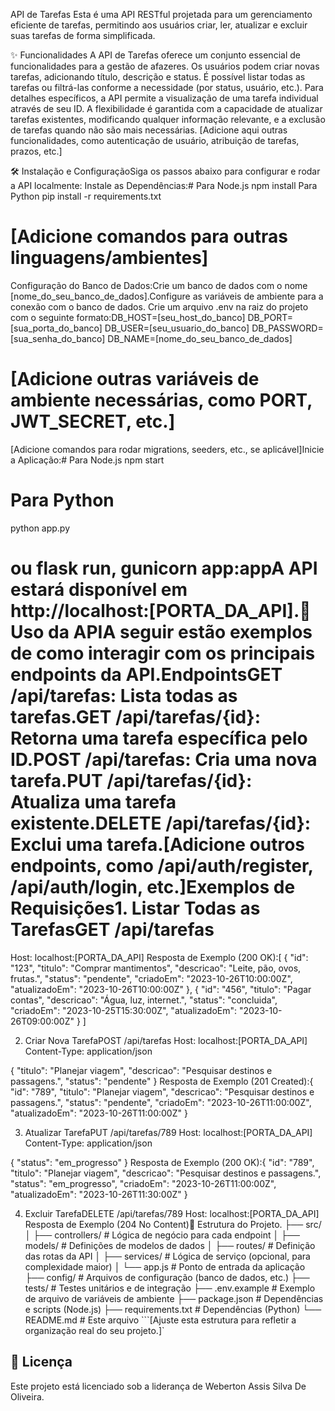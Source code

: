 API de Tarefas
Esta é uma API RESTful projetada para um gerenciamento eficiente de tarefas, permitindo aos usuários criar, ler, atualizar e excluir suas tarefas de forma simplificada.

✨ Funcionalidades
A API de Tarefas oferece um conjunto essencial de funcionalidades para a gestão de afazeres. Os usuários podem criar novas tarefas, adicionando título, descrição e status. É possível listar todas as tarefas ou filtrá-las conforme a necessidade (por status, usuário, etc.). Para detalhes específicos, a API permite a visualização de uma tarefa individual através de seu ID. A flexibilidade é garantida com a capacidade de atualizar tarefas existentes, modificando qualquer informação relevante, e a exclusão de tarefas quando não são mais necessárias. 
[Adicione aqui outras funcionalidades, como autenticação de usuário, atribuição de tarefas, prazos, etc.]

🛠️ Instalação e ConfiguraçãoSiga os passos abaixo para configurar e rodar a API localmente:
Instale as Dependências:# Para Node.js
npm install
Para Python
pip install -r requirements.txt

# [Adicione comandos para outras linguagens/ambientes]
Configuração do Banco de Dados:Crie um banco de dados com o nome [nome_do_seu_banco_de_dados].Configure as variáveis de ambiente para a conexão com o banco de dados. Crie um arquivo .env na raiz do projeto com o seguinte formato:DB_HOST=[seu_host_do_banco]
DB_PORT=[sua_porta_do_banco]
DB_USER=[seu_usuario_do_banco]
DB_PASSWORD=[sua_senha_do_banco]
DB_NAME=[nome_do_seu_banco_de_dados]
# [Adicione outras variáveis de ambiente necessárias, como PORT, JWT_SECRET, etc.]
[Adicione comandos para rodar migrations, seeders, etc., se aplicável]Inicie a Aplicação:# Para Node.js
npm start

# Para Python
python app.py
# ou flask run, gunicorn app:appA API estará disponível em http://localhost:[PORTA_DA_API].📖 Uso da APIA seguir estão exemplos de como interagir com os principais endpoints da API.EndpointsGET /api/tarefas: Lista todas as tarefas.GET /api/tarefas/{id}: Retorna uma tarefa específica pelo ID.POST /api/tarefas: Cria uma nova tarefa.PUT /api/tarefas/{id}: Atualiza uma tarefa existente.DELETE /api/tarefas/{id}: Exclui uma tarefa.[Adicione outros endpoints, como /api/auth/register, /api/auth/login, etc.]Exemplos de Requisições1. Listar Todas as TarefasGET /api/tarefas
Host: localhost:[PORTA_DA_API]
Resposta de Exemplo (200 OK):[
  {
    "id": "123",
    "titulo": "Comprar mantimentos",
    "descricao": "Leite, pão, ovos, frutas.",
    "status": "pendente",
    "criadoEm": "2023-10-26T10:00:00Z",
    "atualizadoEm": "2023-10-26T10:00:00Z"
  },
  {
    "id": "456",
    "titulo": "Pagar contas",
    "descricao": "Água, luz, internet.",
    "status": "concluida",
    "criadoEm": "2023-10-25T15:30:00Z",
    "atualizadoEm": "2023-10-26T09:00:00Z"
  }
]

2. Criar Nova TarefaPOST /api/tarefas
Host: localhost:[PORTA_DA_API]
Content-Type: application/json

{
  "titulo": "Planejar viagem",
  "descricao": "Pesquisar destinos e passagens.",
  "status": "pendente"
}
Resposta de Exemplo (201 Created):{
  "id": "789",
  "titulo": "Planejar viagem",
  "descricao": "Pesquisar destinos e passagens.",
  "status": "pendente",
  "criadoEm": "2023-10-26T11:00:00Z",
  "atualizadoEm": "2023-10-26T11:00:00Z"
}

3. Atualizar TarefaPUT /api/tarefas/789
Host: localhost:[PORTA_DA_API]
Content-Type: application/json

{
  "status": "em_progresso"
}
Resposta de Exemplo (200 OK):{
  "id": "789",
  "titulo": "Planejar viagem",
  "descricao": "Pesquisar destinos e passagens.",
  "status": "em_progresso",
  "criadoEm": "2023-10-26T11:00:00Z",
  "atualizadoEm": "2023-10-26T11:30:00Z"
}

4. Excluir TarefaDELETE /api/tarefas/789
Host: localhost:[PORTA_DA_API]
Resposta de Exemplo (204 No Content)📂 Estrutura do Projeto.
├── src/
│   ├── controllers/    # Lógica de negócio para cada endpoint
│   ├── models/         # Definições de modelos de dados
│   ├── routes/         # Definição das rotas da API
│   ├── services/       # Lógica de serviço (opcional, para complexidade maior)
│   └── app.js          # Ponto de entrada da aplicação
├── config/             # Arquivos de configuração (banco de dados, etc.)
├── tests/              # Testes unitários e de integração
├── .env.example        # Exemplo de arquivo de variáveis de ambiente
├── package.json        # Dependências e scripts (Node.js)
├── requirements.txt    # Dependências (Python)
└── README.md           # Este arquivo
```[Ajuste esta estrutura para refletir a organização real do seu projeto.]`

## 📄 Licença
Este projeto está licenciado sob a liderança de Weberton Assis Silva De Oliveira.
